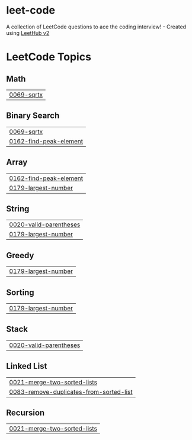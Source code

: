# leet-code
A collection of LeetCode questions to ace the coding interview! - Created using [LeetHub v2](https://github.com/arunbhardwaj/LeetHub-2.0)

<!---LeetCode Topics Start-->
# LeetCode Topics
## Math
|  |
| ------- |
| [0069-sqrtx](https://github.com/praneeth9404/leet-code/tree/master/0069-sqrtx) |
## Binary Search
|  |
| ------- |
| [0069-sqrtx](https://github.com/praneeth9404/leet-code/tree/master/0069-sqrtx) |
| [0162-find-peak-element](https://github.com/praneeth9404/leet-code/tree/master/0162-find-peak-element) |
## Array
|  |
| ------- |
| [0162-find-peak-element](https://github.com/praneeth9404/leet-code/tree/master/0162-find-peak-element) |
| [0179-largest-number](https://github.com/praneeth9404/leet-code/tree/master/0179-largest-number) |
## String
|  |
| ------- |
| [0020-valid-parentheses](https://github.com/praneeth9404/leet-code/tree/master/0020-valid-parentheses) |
| [0179-largest-number](https://github.com/praneeth9404/leet-code/tree/master/0179-largest-number) |
## Greedy
|  |
| ------- |
| [0179-largest-number](https://github.com/praneeth9404/leet-code/tree/master/0179-largest-number) |
## Sorting
|  |
| ------- |
| [0179-largest-number](https://github.com/praneeth9404/leet-code/tree/master/0179-largest-number) |
## Stack
|  |
| ------- |
| [0020-valid-parentheses](https://github.com/praneeth9404/leet-code/tree/master/0020-valid-parentheses) |
## Linked List
|  |
| ------- |
| [0021-merge-two-sorted-lists](https://github.com/praneeth9404/leet-code/tree/master/0021-merge-two-sorted-lists) |
| [0083-remove-duplicates-from-sorted-list](https://github.com/praneeth9404/leet-code/tree/master/0083-remove-duplicates-from-sorted-list) |
## Recursion
|  |
| ------- |
| [0021-merge-two-sorted-lists](https://github.com/praneeth9404/leet-code/tree/master/0021-merge-two-sorted-lists) |
<!---LeetCode Topics End-->